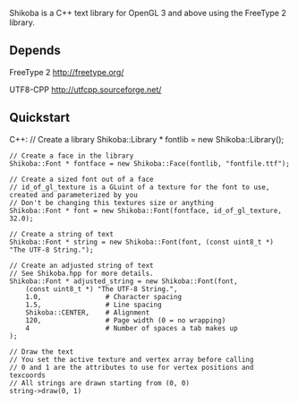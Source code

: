 Shikoba is a C++ text library for OpenGL 3 and above using the FreeType 2 library.

Depends
------

FreeType 2
http://freetype.org/

UTF8-CPP
http://utfcpp.sourceforge.net/

Quickstart
---------

C++:
	// Create a library
	Shikoba::Library * fontlib = new Shikoba::Library();

	// Create a face in the library
	Shikoba::Font * fontface = new Shikoba::Face(fontlib, "fontfile.ttf");

	// Create a sized font out of a face
	// id_of_gl_texture is a GLuint of a texture for the font to use, created and parameterized by you
	// Don't be changing this textures size or anything
	Shikoba::Font * font = new Shikoba::Font(fontface, id_of_gl_texture, 32.0);

	// Create a string of text
	Shikoba::Font * string = new Shikoba::Font(font, (const uint8_t *) "The UTF-8 String.");

	// Create an adjusted string of text
	// See Shikoba.hpp for more details.
	Shikoba::Font * adjusted_string = new Shikoba::Font(font,
		(const uint8_t *) "The UTF-8 String.",
		1.0,				# Character spacing
		1.5,				# Line spacing
		Shikoba::CENTER,	# Alignment
		120,				# Page width (0 = no wrapping)
		4					# Number of spaces a tab makes up
	);

	// Draw the text
	// You set the active texture and vertex array before calling
	// 0 and 1 are the attributes to use for vertex positions and texcoords
	// All strings are drawn starting from (0, 0)
	string->draw(0, 1)
